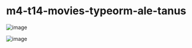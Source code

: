 # m4-t14-movies-typeorm-ale-tanus

![image](https://user-images.githubusercontent.com/106698505/222236186-e9795513-51ce-4d66-ad6c-6b1b31229cb5.png)

![image](https://user-images.githubusercontent.com/106698505/222235892-84b78353-36dc-42e2-8818-052f87bdf854.png)
